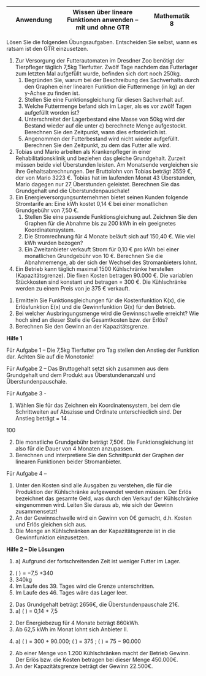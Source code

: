 ﻿||**Anwendung** ||**Wissen über lineare Funktionen anwenden – mit und ohne GTR** ||**Mathematik 8** ||
| :- | - | :- | - | :- | - | :- |
Lösen Sie die folgenden Übungsaufgaben. Entscheiden Sie selbst, wann es ratsam ist den GTR einzusetzen.  

1. Zur Versorgung der Futterautomaten im Dresdner Zoo benötigt der Tierpfleger täglich 7,5kg Tierfutter. Zwölf Tage nachdem das Futterlager zum letzten Mal aufgefüllt wurde, befinden sich dort noch 250kg. 
   1) Begründen Sie, warum bei der Beschreibung des Sachverhalts durch den Graphen einer linearen Funktion die Futtermenge (in kg) an der y-Achse zu finden ist. 
   1) Stellen Sie eine Funktionsgleichung für diesen Sachverhalt auf.  
   1) Welche Futtermenge befand sich im Lager, als es vor zwölf Tagen aufgefüllt worden ist? 
   1) Unterschreitet der Lagerbestand eine Masse von 50kg wird der Bestand wieder auf die unter c) berechnete Menge aufgestockt. Berechnen Sie den Zeitpunkt, wann dies erforderlich ist. 
   1) Angenommen der Futterbestand wird nicht wieder aufgefüllt. Berechnen Sie den Zeitpunkt, zu dem das Futter alle wird.  
1. Tobias  und  Mario  arbeiten  als  Krankenpfleger  in  einer  Rehabilitationsklinik  und  beziehen  das  gleiche Grundgehalt.  Zurzeit  müssen  beide  viel  Überstunden  leisten.  Am  Monatsende  vergleichen  sie  ihre Gehaltsabrechnungen. Der Bruttolohn von Tobias beträgt 3559  €, der von Mario 3223 €. Tobias hat im laufenden Monat 43 Überstunden, Mario dagegen nur 27 Überstunden geleistet. Berechnen Sie das Grundgehalt und die Überstundenpauschale! 
1. Ein Energieversorgungsunternehmen bietet seinen Kunden folgende Stromtarife an: Eine kWh kostet 0,14 € bei einer monatlichen Grundgebühr von 7,50 €. 
   1) Stellen Sie eine passende Funktionsgleichung auf. Zeichnen Sie den Graphen für die Abnahme bis zu 200 kWh in ein geeignetes Koordinatensystem. 
   1) Die Stromrechnung für 4 Monate beläuft sich auf 150,40 €. Wie viel kWh wurden bezogen? 
   1) Ein  Zweitanbieter  verkauft Strom  für  0,10  €  pro  kWh  bei  einer  monatlichen  Grundgebühr  von  10  €. Berechnen Sie die Abnahmemenge, ab der sich der Wechsel des Stromanbieters lohnt.  
1. Ein Betrieb kann täglich maximal 1500 Kühlschränke herstellen (Kapazitätsgrenze). Die fixen Kosten betragen 90.000 €. Die variablen Stückkosten sind konstant und betragen  = 300 €. Die Kühlschränke werden zu einem Preis von je 375 € verkauft. 
1) Ermitteln  Sie  Funktionsgleichungen  für  die  Kostenfunktion  K(x),  die  Erlösfunktion  E(x)  und  die Gewinnfunktion G(x) für den Betrieb. 
1) Bei welcher Ausbringungsmenge wird die Gewinnschwelle erreicht? Wie hoch sind an dieser Stelle die Gesamtkosten bzw. der Erlös? 
1) Berechnen Sie den Gewinn an der Kapazitätsgrenze. 

**Hilfe 1** 

Für Aufgabe 1 – Die 7,5kg Tierfutter pro Tag stellen den Anstieg der Funktion dar. Achten Sie auf die Monotonie! 

Für Aufgabe 2 – Das Bruttogehalt setzt sich zusammen aus dem Grundgehalt und dem Produkt aus Überstundenanzahl und Überstundenpauschale. 

Für Aufgabe 3 - 

1) Wählen  Sie  für  das  Zeichnen  ein  Koordinatensystem,  bei  dem  die Schrittweiten auf Abszisse und Ordinate unterschiedlich sind. Der Anstieg beträgt  = 14 . 

100

2) Die monatliche Grundgebühr beträgt 7,50€. Die Funktionsgleichung ist also für die Dauer von 4 Monaten anzupassen.  
2) Berechnen und interpretiere Sie den Schnittpunkt der Graphen der linearen Funktionen beider Stromanbieter.  

Für Aufgabe 4 –  

1) Unter den Kosten sind alle Ausgaben zu verstehen, die für die Produktion der Kühlschränke aufgewendet werden müssen. Der Erlös bezeichnet das gesamte Geld, was durch den Verkauf der Kühlschränke eingenommen wird. Leiten Sie daraus ab, wie sich der Gewinn zusammensetzt!  
1) An der Gewinnschwelle wird ein Gewinn von 0€ gemacht, d.h. Kosten und Erlös gleichen sich aus. 
1) Die  Menge  an  Kühlschränken  an  der  Kapazitätsgrenze  ist  in  die Gewinnfunktion einzusetzen.  

**Hilfe 2 – Die Lösungen** 

1. a) Aufgrund der fortschreitenden Zeit ist weniger Futter im Lager. 
2) ( ) = −7,5 +340 
2) 340kg 
2) Im Laufe des 39. Tages wird die Grenze unterschritten.  
2) Im Laufe des 46. Tages wäre das Lager leer.  
2. Das Grundgehalt beträgt 2656€, die Überstundenpauschale 21€. 
2. a)  ( ) = 0,14 + 7,5 
2) Der Energiebezug für 4 Monate beträgt 860kWh. 
2) Ab 62,5 kWh im Monat lohnt sich Anbieter II. 
4. a)  ( ) = 300 + 90.000; ( ) = 375 ; ( ) = 75 − 90.000
2) Ab einer Menge von 1.200 Kühlschränken macht der Betrieb Gewinn. Der Erlös bzw. die Kosten betragen bei dieser Menge 450.000€. 
2) An der Kapazitätsgrenze beträgt der Gewinn 22.500€. 
